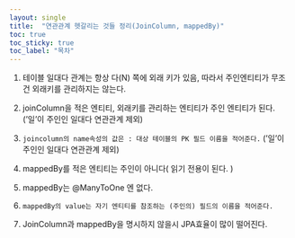 ```yaml
---
layout: single
title:  "연관관계 헷갈리는 것들 정리(JoinColumn, mappedBy)"
toc: true
toc_sticky: true
toc_label: "목차"
---
```

1. 테이블 일대다 관계는 항상 다(N) 쪽에 외래 키가 있음, 따라서 주인엔티티가 무조건 외래키를 관리하지는 않는다.
    
    
2. joinColumn을 적은 엔티티, 외래키를 관리하는 엔티티가 주인 엔티티가 된다.
(’일’이 주인인 일대다 연관관계 제외)
    
    
3. `joincolumn의 name속성의 값은 : 대상 테이블의 PK 필드 이름을 적어준다.`
(’일’이 주인인 일대다 연관관계 제외)
    
    
4. mappedBy를 적은 엔티티는 주인이 아니다( 읽기 전용이 된다. )
    
    
5. mappedBy는 @ManyToOne 엔 없다.
    
    
6. `mappedBy의 value는 자기 엔티티를 참조하는 (주인의) 필드의 이름을 적어준다.` 
    
    
7. JoinColumn과 mappedBy을 명시하지 않을시 JPA효율이 많이 떨어진다.